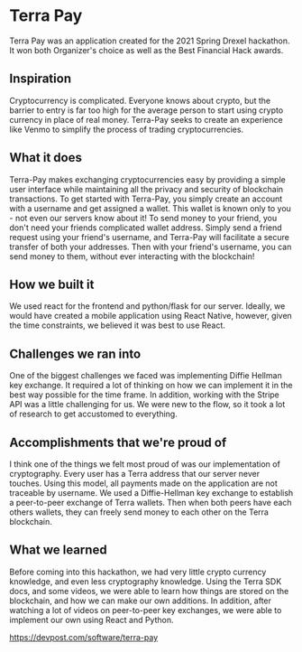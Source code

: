 # Terra Pay 

Terra Pay was an application created for the 2021 Spring Drexel hackathon. It won both Organizer's choice as well as the Best Financial Hack awards. 

## Inspiration
Cryptocurrency is complicated. Everyone knows about crypto, but the barrier to entry is far too high for the average person to start using crypto currency in place of real money. Terra-Pay seeks to create an experience like Venmo to simplify the process of trading cryptocurrencies.

## What it does
Terra-Pay makes exchanging cryptocurrencies easy by providing a simple user interface while maintaining all the privacy and security of blockchain transactions. To get started with Terra-Pay, you simply create an account with a username and get assigned a wallet. This wallet is known only to you - not even our servers know about it!  To send money to your friend, you don't need your friends complicated wallet address. Simply send a friend request using your friend's username, and Terra-Pay will facilitate a secure transfer of both your addresses. Then with your friend's username, you can send money to them, without ever interacting with the blockchain!

## How we built it
We used react for the frontend and python/flask for our server. Ideally, we would have created a mobile application using React Native, however, given the time constraints, we believed it was best to use React.

## Challenges we ran into
One of the biggest challenges we faced was implementing Diffie Hellman key exchange. It required a lot of thinking on how we can implement it in the best way possible for the time frame. In addition, working with the Stripe API was a little challenging for us. We were new to the flow, so it took a lot of research to get accustomed to everything.

## Accomplishments that we're proud of
I think one of the things we felt most proud of was our implementation of cryptography. Every user has a Terra address that our server never touches. Using this model, all payments made on the application are not traceable by username. We used a Diffie-Hellman key exchange to establish a peer-to-peer exchange of Terra wallets. Then when both peers have each others wallets, they can freely send money to each other on the Terra blockchain.

## What we learned
Before coming into this hackathon, we had very little crypto currency knowledge, and even less cryptography knowledge. Using the Terra SDK docs, and some videos, we were able to learn how things are stored on the blockchain, and how we can make our own additions. In addition, after watching a lot of videos on peer-to-peer key exchanges, we were able to implement our own using React and Python.


https://devpost.com/software/terra-pay

